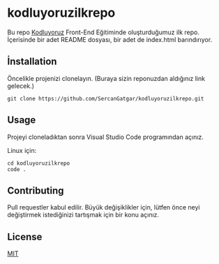 # **kodluyoruzilkrepo**

Bu repo [Kodluyoruz](https://kodluyoruz.org) Front-End Eğitiminde oluşturduğumuz ilk repo. İçerisinde bir adet README dosyası, bir adet de index.html barındırıyor.

## **İnstallation**
Öncelikle projenizi clonelayın. (Buraya sizin reponuzdan aldığınız link gelecek.)

```
git clone https://github.com/SercanGatgar/kodluyoruzilkrepo.git
```

##  **Usage**

Projeyi cloneladıktan sonra Visual Studio Code programından açınız.

Linux için:
```
cd kodluyoruzilkrepo
code .
```

## **Contributing**

Pull requestler kabul edilir. Büyük değişiklikler için, lütfen önce neyi değiştirmek istediğinizi tartışmak için bir konu açınız.

## **License**

[MIT](http://a.com)
